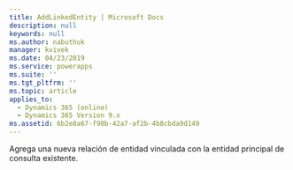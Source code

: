 ```yaml
---
title: AddLinkedEntity | Microsoft Docs
description: null
keywords: null
ms.author: nabuthuk
manager: kvivek
ms.date: 04/23/2019
ms.service: powerapps
ms.suite: ''
ms.tgt_pltfrm: ''
ms.topic: article
applies_to:
  - Dynamics 365 (online)
  - Dynamics 365 Version 9.x
ms.assetid: 6b2e8a67-f90b-42a7-af2b-4b8cbda9d149
---
```


Agrega una nueva relación de entidad vinculada con la entidad principal de consulta existente.
